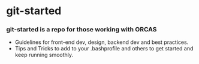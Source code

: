 git-started
===========

### git-started is a repo for those working with ORCAS

* Guidelines for front-end dev, design, backend dev and best practices.
* Tips and Tricks to add to your .bashprofile and others to get started and keep running smoothly.